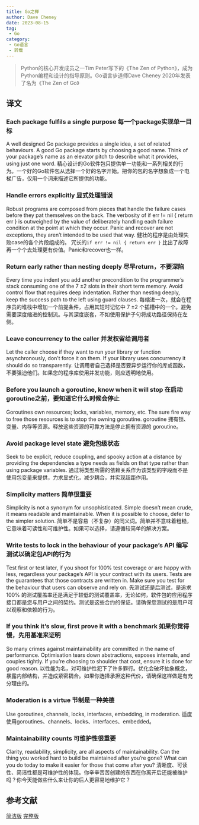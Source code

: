 ```yaml
---
title: Go之禅
author: Dave Cheney
date: 2023-08-15
tag:
 - Go
category:
 - Go语言
 - 转载
---
```


> Python的核心开发成员之一Tim Peter写下的《The Zen of Python》，成为Python编程和设计的指导原则。Go语言步道师Dave Cheney 2020年发表了名为《The Zen of Go》

## 译文

### Each package fulfils a single purpose 每一个package实现单一目标

A well designed Go package provides a single idea, a set of related behaviours. A good Go package starts by choosing a good name. Think of your package’s name as an elevator pitch to describe what it provides, using just one word.
精心设计的Go软件包只提供单一功能和一系列相关的行为。一个好的Go软件包从选择一个好的名字开始。把你的包的名字想象成一个电梯广告，仅用一个词来描述它所提供的功能。

### Handle errors explicitly 显式处理错误

Robust programs are composed from pieces that handle the failure cases before they pat themselves on the back. The verbosity of if err != nil { return err } is outweighed by the value of deliberately handling each failure condition at the point at which they occur. Panic and recover are not exceptions, they aren’t intended to be used that way.
健壮的程序是由处理失败case的各个片段组成的。 冗长的`if err != nil { return err }` 比出了故障再一个个去处理更有价值。Panic和recover也一样。

### Return early rather than nesting deeply 尽早return，不要深陷

Every time you indent you add another precondition to the programmer’s stack consuming one of the 7 ±2 slots in their short term memory. Avoid control flow that requires deep indentation. Rather than nesting deeply, keep the success path to the left using guard clauses.
每缩进一次，就会在程序员的堆栈中增加一个前提条件，占用其短时记忆中 7 ±2 个插槽中的一个。避免需要深度缩进的控制流。与其深度嵌套，不如使用保护子句将成功路径保持在左侧。

### Leave concurrency to the caller 并发权留给调用者

Let the caller choose if they want to run your library or function asynchronously, don’t force it on them. If your library uses concurrency it should do so transparently.
让调用者自己选择是否要异步运行你的库或函数，不要强迫他们。如果您的程序库使用并发功能，则应透明地使用。

### Before you launch a goroutine, know when it will stop 在启动goroutine之前，要知道它什么时候会停止

Goroutines own resources; locks, variables, memory, etc. The sure fire way to free those resources is to stop the owning goroutine.
goroutine 拥有锁、变量、内存等资源。释放这些资源的可靠方法是停止拥有资源的 goroutine。

### Avoid package level state 避免包级状态

Seek to be explicit, reduce coupling, and spooky action at a distance by providing the dependencies a type needs as fields on that type rather than using package variables.
通过将类型所需的依赖关系作为该类型的字段而不是使用包变量来提供，力求显式化，减少耦合，并实现超距作用。

### Simplicity matters 简单很重要

Simplicity is not a synonym for unsophisticated. Simple doesn’t mean crude, it means readable and maintainable. When it is possible to choose, defer to the simpler solution.
简单不是容易（不复杂）的同义词。简单并不意味着粗糙，它意味着可读性和可维护性。如果可以选择，请遵循较简单的解决方案。

### Write tests to lock in the behaviour of your package’s API 编写测试以确定包API的行为

Test first or test later, if you shoot for 100% test coverage or are happy with less, regardless your package’s API is your contract with its users. Tests are the guarantees that those contracts are written in. Make sure you test for the behaviour that users can observe and rely on.
先测试还是后测试，是追求 100% 的测试覆盖率还是满足于较低的测试覆盖率，无论如何，软件包的应用程序接口都是您与用户之间的契约。测试是这些合约的保证。请确保您测试的是用户可以观察和依赖的行为。

### If you think it’s slow, first prove it with a benchmark 如果你觉得慢，先用基准来证明

So many crimes against maintainability are committed in the name of performance. Optimisation tears down abstractions, exposes internals, and couples tightly. If you’re choosing to shoulder that cost, ensure it is done for good reason.
以性能为名，对可维护性犯下了许多罪行。优化会破坏抽象概念，暴露内部结构，并造成紧密耦合。如果你选择承担这种代价，请确保这样做是有充分理由的。

### Moderation is a virtue 节制是一种美德

Use goroutines, channels, locks, interfaces, embedding, in moderation.
适度使用goroutines、channels、locks、interfaces、embedded。

### Maintainability counts 可维护性很重要

Clarity, readability, simplicity, are all aspects of maintainability. Can the thing you worked hard to build be maintained after you’re gone? What can you do today to make it easier for those that come after you?
清晰度、可读性、简洁性都是可维护性的体现。你辛辛苦苦创建的东西在你离开后还能被维护吗？你今天能做些什么来让你的后人更容易地维护它？

## 参考文献

[简洁版](https://the-zen-of-go.netlify.app)
[完整版](https://dave.cheney.net/2020/02/23/the-zen-of-go)
